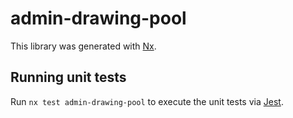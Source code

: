 # admin-drawing-pool

This library was generated with [Nx](https://nx.dev).

## Running unit tests

Run `nx test admin-drawing-pool` to execute the unit tests via [Jest](https://jestjs.io).

